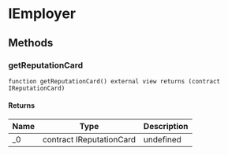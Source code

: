 # IEmployer









## Methods

### getReputationCard

```solidity
function getReputationCard() external view returns (contract IReputationCard)
```






#### Returns

| Name | Type | Description |
|---|---|---|
| _0 | contract IReputationCard | undefined |




